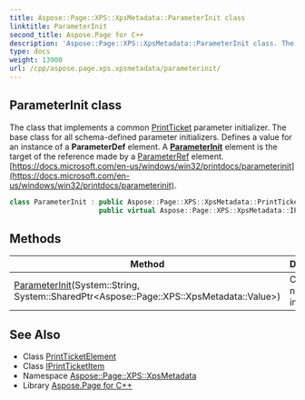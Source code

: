 ```yaml
---
title: Aspose::Page::XPS::XpsMetadata::ParameterInit class
linktitle: ParameterInit
second_title: Aspose.Page for C++
description: 'Aspose::Page::XPS::XpsMetadata::ParameterInit class. The class that implements a common PrintTicket parameter initializer. The base class for all schema-defined parameter initializers. Defines a value for an instance of a ParameterDef element. A ParameterInit element is the target of the reference made by a ParameterRef element.  in C++.'
type: docs
weight: 13900
url: /cpp/aspose.page.xps.xpsmetadata/parameterinit/
---
```

## ParameterInit class


The class that implements a common [PrintTicket](../printticket/) parameter initializer. The base class for all schema-defined parameter initializers. Defines a value for an instance of a **ParameterDef** element. A **[ParameterInit](./)** element is the target of the reference made by a [ParameterRef](../parameterref/) element. [https://docs.microsoft.com/en-us/windows/win32/printdocs/parameterinit](https://docs.microsoft.com/en-us/windows/win32/printdocs/parameterinit).

```cpp
class ParameterInit : public Aspose::Page::XPS::XpsMetadata::PrintTicketElement,
                      public virtual Aspose::Page::XPS::XpsMetadata::IPrintTicketItem
```

## Methods

| Method | Description |
| --- | --- |
| [ParameterInit](./parameterinit/)(System::String, System::SharedPtr\<Aspose::Page::XPS::XpsMetadata::Value\>) | Creates a new instance. |
## See Also

* Class [PrintTicketElement](../printticketelement/)
* Class [IPrintTicketItem](../iprintticketitem/)
* Namespace [Aspose::Page::XPS::XpsMetadata](../)
* Library [Aspose.Page for C++](../../)
